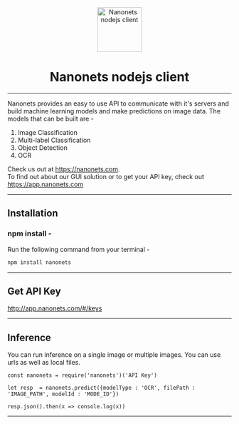 <div align="center">
  <a href="https://nanonets.com/">
    <img src="https://nanonets.com/logo.png" alt="Nanonets nodejs client" width="100"/>
    </a>
</div>

<h1 align="center">Nanonets nodejs client</h1>

** **

Nanonets provides an easy to use API to communicate with it's servers and build machine learning models and make predictions on image data. 
The models that can be built are - 
1. Image Classification
2. Multi-label Classification
3. Object Detection
4. OCR 

Check us out at https://nanonets.com. <br>
To find out about our GUI solution or to get your API key, check out https://app.nanonets.com

** **

## Installation

### npm install - 
Run the following command from your terminal - 
```bash
npm install nanonets
```
** **

## Get API Key
http://app.nanonets.com/#/keys

** **

## Inference
You can run inference on a single image or multiple images. You can use urls as well as local files. 

```
const nanonets = require('nanonets')('API Key')

let resp  = nanonets.predict({modelType : 'OCR', filePath : 'IMAGE_PATH', modelId : 'MODE_ID'})

resp.json().then(x => console.log(x))
```

** **
